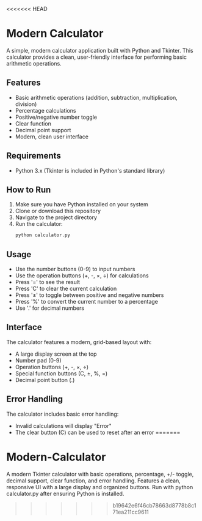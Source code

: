 <<<<<<< HEAD
# Modern Calculator

A simple, modern calculator application built with Python and Tkinter. This calculator provides a clean, user-friendly interface for performing basic arithmetic operations.

## Features

- Basic arithmetic operations (addition, subtraction, multiplication, division)
- Percentage calculations
- Positive/negative number toggle
- Clear function
- Decimal point support
- Modern, clean user interface

## Requirements

- Python 3.x (Tkinter is included in Python's standard library)

## How to Run

1. Make sure you have Python installed on your system
2. Clone or download this repository
3. Navigate to the project directory
4. Run the calculator:
   ```bash
   python calculator.py
   ```

## Usage

- Use the number buttons (0-9) to input numbers
- Use the operation buttons (+, -, ×, ÷) for calculations
- Press '=' to see the result
- Press 'C' to clear the current calculation
- Press '±' to toggle between positive and negative numbers
- Press '%' to convert the current number to a percentage
- Use '.' for decimal numbers

## Interface

The calculator features a modern, grid-based layout with:
- A large display screen at the top
- Number pad (0-9)
- Operation buttons (+, -, ×, ÷)
- Special function buttons (C, ±, %, =)
- Decimal point button (.)

## Error Handling

The calculator includes basic error handling:
- Invalid calculations will display "Error"
- The clear button (C) can be used to reset after an error 
=======
# Modern-Calculator
A modern Tkinter calculator with basic operations, percentage, +/- toggle, decimal support, clear function, and error handling. Features a clean, responsive UI with a large display and organized buttons. Run with python calculator.py after ensuring Python is installed.
>>>>>>> b19642e6f46cb78663d8778b8c171ea211cc9611

